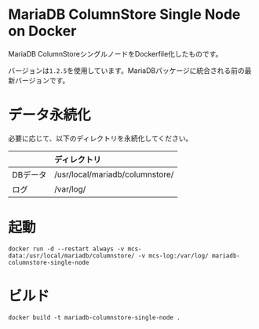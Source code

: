 # MariaDB ColumnStore Single Node on Docker

MariaDB ColumnStoreシングルノードをDockerfile化したものです。

バージョンは`1.2.5`を使用しています。MariaDBパッケージに統合される前の最新バージョンです。

# データ永続化

必要に応じて、以下のディレクトリを永続化してください。

|          | ディレクトリ                    |
| :------- | :------------------------------ |
| DBデータ | /usr/local/mariadb/columnstore/ |
| ログ     | /var/log/                       |

# 起動

`docker run -d --restart always -v mcs-data:/usr/local/mariadb/columnstore/ -v mcs-log:/var/log/ mariadb-columnstore-single-node`

# ビルド

`docker build -t mariadb-columnstore-single-node .`